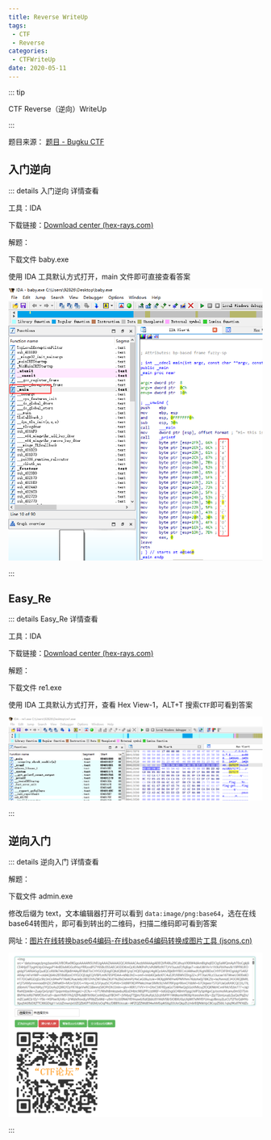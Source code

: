 ```yaml
---
title: Reverse WriteUp 
tags:
 - CTF
 - Reverse
categories:
 - CTFWriteUp
date: 2020-05-11
---
```


::: tip

CTF Reverse（逆向）WriteUp

:::

题目来源： [题目 - Bugku CTF](https://ctf.bugku.com/challenges/index/gid/1/tid/7.html)

## 入门逆向

::: details 入门逆向 详情查看

工具：IDA

下载链接：[Download center (hex-rays.com)](https://www.hex-rays.com/download-center/)

解题：

下载文件 baby.exe

使用 IDA 工具默认方式打开，main 文件即可直接查看答案

![image-20230516113940673](./images/image-20230516113940673.png)

:::

## Easy_Re

::: details Easy_Re 详情查看

工具：IDA

下载链接：[Download center (hex-rays.com)](https://www.hex-rays.com/download-center/)

解题：

下载文件 re1.exe

使用 IDA 工具默认方式打开，查看 Hex View-1，ALT+T 搜索`CTF`即可看到答案

![image-20230516145942802](./images/image-20230516145942802.png)

:::

## 逆向入门

::: details 逆向入门 详情查看

解题：

下载文件 admin.exe

修改后缀为 text，文本编辑器打开可以看到 `data:image/png:base64`，选在在线base64转图片，即可看到转出的二维码，扫描二维码即可看到答案

网址：[图片在线转换base64编码-在线base64编码转换成图片工具 (jsons.cn)](http://www.jsons.cn/img2base64/)

![image-20230516150728411](./images/image-20230516150728411.png)

:::
